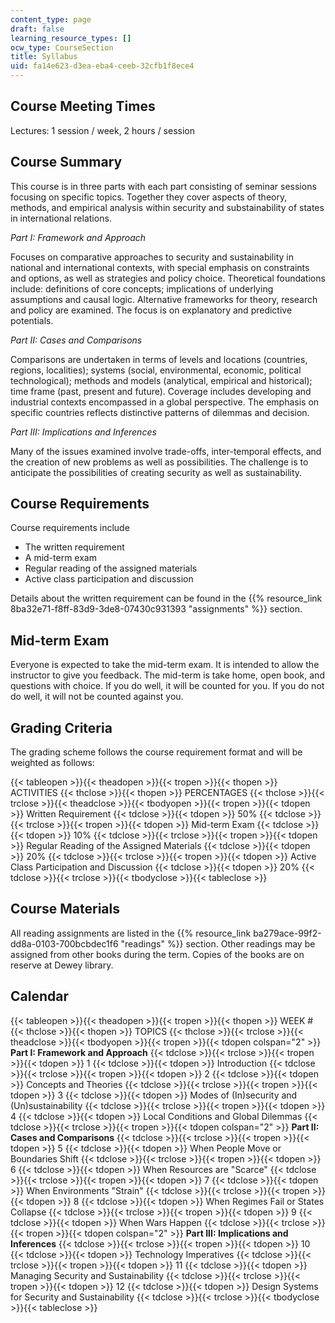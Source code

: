 ```yaml
---
content_type: page
draft: false
learning_resource_types: []
ocw_type: CourseSection
title: Syllabus
uid: fa14e623-d3ea-eba4-ceeb-32cfb1f8ece4
---
```

## Course Meeting Times

Lectures: 1 session / week, 2 hours / session

## Course Summary

This course is in three parts with each part consisting of seminar sessions focusing on specific topics. Together they cover aspects of theory, methods, and empirical analysis within security and substainability of states in international relations.

*Part I: Framework and Approach*

Focuses on comparative approaches to security and sustainability in national and international contexts, with special emphasis on constraints and options, as well as strategies and policy choice. Theoretical foundations include: definitions of core concepts; implications of underlying assumptions and causal logic. Alternative frameworks for theory, research and policy are examined. The focus is on explanatory and predictive potentials.

*Part II: Cases and Comparisons*

Comparisons are undertaken in terms of levels and locations (countries, regions, localities); systems (social, environmental, economic, political technological); methods and models (analytical, empirical and historical); time frame (past, present and future). Coverage includes developing and industrial contexts encompassed in a global perspective. The emphasis on specific countries reflects distinctive patterns of dilemmas and decision.

*Part III: Implications and Inferences*

Many of the issues examined involve trade-offs, inter-temporal effects, and the creation of new problems as well as possibilities. The challenge is to anticipate the possibilities of creating security as well as sustainability.

## Course Requirements

Course requirements include

- The written requirement
- A mid-term exam
- Regular reading of the assigned materials
- Active class participation and discussion

Details about the written requirement can be found in the {{% resource_link 8ba32e71-f8ff-83d9-3de8-07430c931393 "assignments" %}} section.

## Mid-term Exam

Everyone is expected to take the mid-term exam. It is intended to allow the instructor to give you feedback. The mid-term is take home, open book, and questions with choice. If you do well, it will be counted for you. If you do not do well, it will not be counted against you.

## Grading Criteria

The grading scheme follows the course requirement format and will be weighted as follows:

{{< tableopen >}}{{< theadopen >}}{{< tropen >}}{{< thopen >}}
ACTIVITIES
{{< thclose >}}{{< thopen >}}
PERCENTAGES
{{< thclose >}}{{< trclose >}}{{< theadclose >}}{{< tbodyopen >}}{{< tropen >}}{{< tdopen >}}
Written Requirement
{{< tdclose >}}{{< tdopen >}}
50%
{{< tdclose >}}{{< trclose >}}{{< tropen >}}{{< tdopen >}}
Mid-term Exam
{{< tdclose >}}{{< tdopen >}}
10%
{{< tdclose >}}{{< trclose >}}{{< tropen >}}{{< tdopen >}}
Regular Reading of the Assigned Materials
{{< tdclose >}}{{< tdopen >}}
20%
{{< tdclose >}}{{< trclose >}}{{< tropen >}}{{< tdopen >}}
Active Class Participation and Discussion
{{< tdclose >}}{{< tdopen >}}
20%
{{< tdclose >}}{{< trclose >}}{{< tbodyclose >}}{{< tableclose >}}

## Course Materials

All reading assignments are listed in the {{% resource_link ba279ace-99f2-dd8a-0103-700bcbdec1f6 "readings" %}} section. Other readings may be assigned from other books during the term. Copies of the books are on reserve at Dewey library.

## Calendar

{{< tableopen >}}{{< theadopen >}}{{< tropen >}}{{< thopen >}}
WEEK #
{{< thclose >}}{{< thopen >}}
TOPICS
{{< thclose >}}{{< trclose >}}{{< theadclose >}}{{< tbodyopen >}}{{< tropen >}}{{< tdopen colspan="2" >}}
**Part I: Framework and Approach**
{{< tdclose >}}{{< trclose >}}{{< tropen >}}{{< tdopen >}}
1
{{< tdclose >}}{{< tdopen >}}
Introduction
{{< tdclose >}}{{< trclose >}}{{< tropen >}}{{< tdopen >}}
2
{{< tdclose >}}{{< tdopen >}}
Concepts and Theories
{{< tdclose >}}{{< trclose >}}{{< tropen >}}{{< tdopen >}}
3
{{< tdclose >}}{{< tdopen >}}
Modes of (In)security and (Un)sustainability
{{< tdclose >}}{{< trclose >}}{{< tropen >}}{{< tdopen >}}
4
{{< tdclose >}}{{< tdopen >}}
Local Conditions and Global Dilemmas
{{< tdclose >}}{{< trclose >}}{{< tropen >}}{{< tdopen colspan="2" >}}
**Part II: Cases and Comparisons**
{{< tdclose >}}{{< trclose >}}{{< tropen >}}{{< tdopen >}}
5
{{< tdclose >}}{{< tdopen >}}
When People Move or Boundaries Shift
{{< tdclose >}}{{< trclose >}}{{< tropen >}}{{< tdopen >}}
6
{{< tdclose >}}{{< tdopen >}}
When Resources are "Scarce"
{{< tdclose >}}{{< trclose >}}{{< tropen >}}{{< tdopen >}}
7
{{< tdclose >}}{{< tdopen >}}
When Environments "Strain"
{{< tdclose >}}{{< trclose >}}{{< tropen >}}{{< tdopen >}}
8
{{< tdclose >}}{{< tdopen >}}
When Regimes Fail or States Collapse
{{< tdclose >}}{{< trclose >}}{{< tropen >}}{{< tdopen >}}
9
{{< tdclose >}}{{< tdopen >}}
When Wars Happen
{{< tdclose >}}{{< trclose >}}{{< tropen >}}{{< tdopen colspan="2" >}}
**Part III: Implications and Inferences**
{{< tdclose >}}{{< trclose >}}{{< tropen >}}{{< tdopen >}}
10
{{< tdclose >}}{{< tdopen >}}
Technology Imperatives
{{< tdclose >}}{{< trclose >}}{{< tropen >}}{{< tdopen >}}
11
{{< tdclose >}}{{< tdopen >}}
Managing Security and Sustainability
{{< tdclose >}}{{< trclose >}}{{< tropen >}}{{< tdopen >}}
12
{{< tdclose >}}{{< tdopen >}}
Design Systems for Security and Sustainability
{{< tdclose >}}{{< trclose >}}{{< tbodyclose >}}{{< tableclose >}}